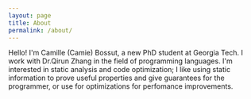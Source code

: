 ```yaml
---
layout: page
title: About
permalink: /about/
---
```


Hello! I'm Camille (Camie) Bossut, a new PhD student at Georgia Tech. I work with Dr.Qirun Zhang in the field of programming languages. I'm interested in static analysis and code optimization; I like using static information to prove useful properties and give guarantees for the programmer, or use for optimizations for perfomance improvements.
<!-- 
This is the base Jekyll theme. You can find out more info about customizing your Jekyll theme, as well as basic Jekyll usage documentation at [jekyllrb.com](https://jekyllrb.com/)

You can find the source code for Minima at GitHub:
[jekyll][jekyll-organization] /
[minima](https://github.com/jekyll/minima)

You can find the source code for Jekyll at GitHub:
[jekyll][jekyll-organization] /
[jekyll](https://github.com/jekyll/jekyll)


[jekyll-organization]: https://github.com/jekyll -->
